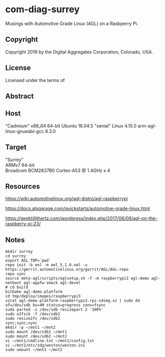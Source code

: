 # com-diag-surrey

Musings with Automotive Grade Linux (AGL) on a Rasbperry Pi.

## Copyright

Copyright 2019 by the Digital Aggregates Corporation, Colorado, USA.

## License

Licensed under the terms of 

## Abstract

## Host

"Cadmium"
x86_64 64-bit
Ubuntu 16.04.5 "xenial"
Linux 4.15.0
arm-agl-linux-gnueabi-gcc 6.3.0

## Target

"Surrey"    
ARMv7 64-bit    
Broadcom BCM2837B0 Cortex-A53 @ 1.4GHz x 4      

## Resources

<https://wiki.automotivelinux.org/agl-distro/agl-raspberrypi>

<https://docs.atsgarage.com/quickstarts/automotive-grade-linux.html>

<https://geektillithertz.com/wordpress/index.php/2017/06/09/agl-on-the-raspberry-pi-23/>

## Notes

    mkdir surrey
    cd surrey
    export AGL_TOP=`pwd`
    repo init -b eel -m eel_5.1.0.xml -u https://gerrit.automotivelinux.org/gerrit/AGL/AGL-repo
    repo sync
    source meta-agl/scripts/aglsetup.sh -f -m raspberrypi3 agl-demo agl-netboot agl-appfw-smack agl-devel
    # cd build
    bitbake agl-demo-platform
    cd tmp/deploy/images/raspberrypi3
    xzcat agl-demo-platform-raspberrypi3.rpi-sdimg.xz | sudo dd of=/dev/sdb bs=4M status=progress conv=fsync
    sudo parted -s /dev/sdb resizepart 2 '100%'
    sudo e2fsck -f /dev/sdb2
    sudo resize2fs /dev/sdb2
    sync;sync;sync
    mkdir -p ~/mnt1 ~/mnt2
    sudo mount /dev/sdb1 ~/mnt1
    sudo mount /dev/sdb2 ~/mnt2
    vi ~/mnt1/cmdline.txt ~/mnt1/config.txt
    vi ~/mnt2/etc/xdg/weston/weston.ini
    sudo umount ~/mnt1 ~/mnt2


